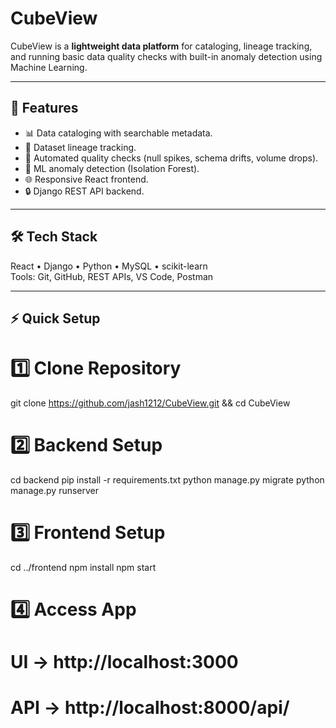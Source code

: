 # CubeView

CubeView is a **lightweight data platform** for cataloging, lineage tracking, and running basic data quality checks with built-in anomaly detection using Machine Learning.

---

## 🚀 Features
- 📊 Data cataloging with searchable metadata.
- 🔗 Dataset lineage tracking.
- 🧹 Automated quality checks (null spikes, schema drifts, volume drops).
- 🤖 ML anomaly detection (Isolation Forest).
- 🌐 Responsive React frontend.
- 🔒 Django REST API backend.

---

## 🛠 Tech Stack
React • Django • Python • MySQL • scikit-learn  
Tools: Git, GitHub, REST APIs, VS Code, Postman

---

## ⚡ Quick Setup

# 1️⃣ Clone Repository
git clone https://github.com/jash1212/CubeView.git && cd CubeView

# 2️⃣ Backend Setup
cd backend
pip install -r requirements.txt
python manage.py migrate
python manage.py runserver

# 3️⃣ Frontend Setup
cd ../frontend
npm install
npm start

# 4️⃣ Access App
# UI → http://localhost:3000
# API → http://localhost:8000/api/
